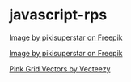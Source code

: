 # javascript-rps

<a href="https://www.freepik.com/free-vector/colorful-glitzy-hands-sticker-set_20845372.htm#from_view=detail_alsolike">Image by pikisuperstar on Freepik</a>

<a href="https://www.freepik.com/free-vector/colorful-glitzy-hands-sticker-set_20845375.htm#from_view=detail_alsolike">Image by pikisuperstar on Freepik</a>

<a href="https://www.vecteezy.com/free-vector/pink-grid">Pink Grid Vectors by Vecteezy</a>
